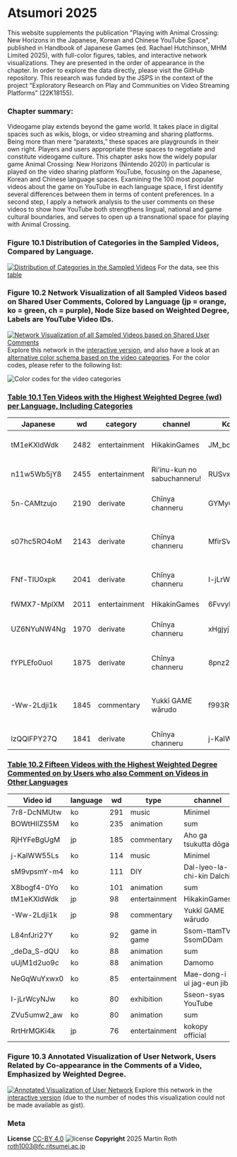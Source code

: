 # Atsumori 2025
This website supplements the publication "Playing with Animal Crossing: New Horizons in the Japanese, Korean and Chinese YouTube Space", published in  Handbook of Japanese Games (ed. Rachael Hutchinson, MHM Limited 2025), with full-color figures, tables, and interactive network visualizations. They are presented in the order of appearance in the chapter.
In order to explore the data directly, please visit the GitHub repository. This research was funded by the JSPS in the context of the project “Exploratory Research on Play and Communities on Video Streaming Platforms” (22K18155).  

### Chapter summary:
Videogame play extends beyond the game world. It takes place in digital spaces such as wikis, blogs, or video streaming and sharing platforms. Being more than mere “paratexts,” these spaces are playgrounds in their own right. Players and users appropriate these spaces to negotiate and constitute videogame culture. This chapter asks how the widely popular game Animal Crossing: New Horizons (Nintendo 2020) in particular is played on the video sharing platform YouTube, focusing on the Japanese, Korean and Chinese language spaces. Examining the 100 most popular videos about the game on YouTube in each language space, I first identify several differences between them in terms of content preferences. In a second step, I apply a network analysis to the user comments on these videos to show how YouTube both strengthens lingual, national and game cultural boundaries, and serves to open up a transnational space for playing with Animal Crossing.

### Figure 10.1 Distribution of Categories in the Sampled Videos, Compared by Language.
[![Distribution of Categories in the Sampled Videos](figures/Roth_Fig10.1_videocats_initialdataset_comparison.png)](figures/Roth_Fig10.1_videocats_initialdataset_comparison.png)
For the data, see this [table](tables/Roth_Table10.0_Data_ACNHYouTube_CountryComparison_Stats.csv)

### Figure 10.2 Network Visualization of all Sampled Videos based on Shared User Comments, Colored by Language (jp = orange, ko = green, ch = purple), Node Size based on Weighted Degree, Labels are YouTube Video IDs.
[![Network Visualization of all Sampled Videos based on Shared User Comments](figures/Roth_Fig10.2_videorelation_allvideos_allregions_full_countrycolor.svg)](figures/Roth_Fig10.2_videorelation_allvideos_allregions_full_countrycolor.svg)
Explore this network in the [interactive version](https://ouestware.gitlab.io/retina/beta/#/graph/?url=https://gist.githubusercontent.com/m4chi/3e12532ff2529036581f8eed219555f4/raw/5db0ccf40b453c40976cc0fbe3005f640bfe372a/network-1e185694-905.gexf), and also have a look at an [alternative color schema based on the video categories](https://ouestware.gitlab.io/retina/beta/#/graph/?url=https://gist.githubusercontent.com/m4chi/2046fad48d325360e2b0904abc9a7b31/raw/218ed58f1d1efce9b849149c7eb33c982c6e24d8/network-53b77467-fcc.gexf). For the color codes, please refer to the following list:

![Color codes for the video categories](figures/ACNHYouTube_CategoryColorCodes.png)  

### [Table 10.1 Ten Videos with the Highest Weighted Degree (wd) per Language, Including Categories](tables/Roth_Table10.1_CrossCountryComparisonWeightedDegree.csv)

Japanese | wd | category | channel | Korean | wd | category | channel | Chinese | wd | category | channel
--- | --- | --- | --- | --- | --- | --- | --- | --- | --- | --- | ---
tM1eKXldWdk | 2482 | entertainment | HikakinGames | JM_bcMvK_S0 | 4744 | entertainment | Heun-han-nam-mae | I1lebC_9YMI | 539 | walkthrough | Wei Wei
n11w5Wb5jY8 | 2455 | entertainment | Ri’inu-kun no sabuchanneru! | RUSvx6R6Qas | 4591 | entertainment | Heun-han-nam-mae | zfoPBvy_u9o | 523 | walkthrough | Yu Le Lerü
5n-CAMtzujo | 2190 | derivate | Chīnya channeru | GYMy0WkIXAA | 4349 | entertainment | Heun-han-nam-mae | KHjy79YbcH4 | 413 | review | An JiuMi
s07hc5RO4oM | 2143 | derivate | Chīnya channeru | MfirSV9azwQ | 3119 | walkthrough | Gong-lyong | UqqxbHisW8U | 391 | entertainment | NyoNyo Ri Chang Shi Kuang
FNf-TIU0xpk | 2041 | derivate | Chīnya channeru | I-jLrWcyNJw | 3115 | exhibition | Sseon-syas YouTube | XjjaHjFj1zY | 365 | walkthrough | Yu Le Lerü
fWMX7-MplXM | 2011 | entertainment | HikakinGames | 6FvvylWS5TU | 2774 | walkthrough | Gong-lyong | laa5QLoNvrY | 365 | walkthrough | Yu Le Lerü
UZ6NYuNW4Ng | 1970 | derivate | Chīnya channeru | xHgjyjV1c8c | 2773 | commentary | Ssom-ttamTV SsomDDam | KM4YSzC55YY | 349 | commentary | Dio Chan
fYPLEfo0uoI | 1875 | derivate | Chīnya channeru | 8pnz2ADkjY8 | 2689 | walkthrough | Gong-lyong | 7Fl_FuZKBB8 | 335 | entertainment | KIKI You Xi Shi Kuang
-Ww-2Ldji1k | 1845 | commentary | Yukkī GAME wārudo | f993Rta8tEg | 2618 | walkthrough | Gong-lyong | bfxjUX7bGzQ | 334 | entertainment | NyoNyo Ri Chang Shi Kuang
lzQQlFPY27Q | 1841 | derivate | Chīnya channeru | j-KaIWW55Ls | 2527 | music | Gong-lyong | zB_JOnIiV3s | 329 | review | Yu Le Lerü  

### [Table 10.2 Fifteen Videos with the Highest Weighted Degree Commented on by Users who also Comment on Videos in Other Languages](tables/Roth_Table10.2_CrossCountryBridgesWeightedDegree.csv)

| Video id | language | wd | type | channel |
| --- | --- | --- | --- | --- |
| 7r8-DcNMUtw | ko | 291 | music | Minimel |
| BOWtHIlZS5M | ko | 235 | animation | sum |
| RjHYFeBgUgM | jp | 185 | commentary | Aho ga tsukutta dōga |
| j-KaIWW55Ls | ko | 114 | music | Minimel |
| sM9vpsmY-m4 | ko | 111 | DIY | Dal-lyeo-la-chi-kin Dalchi |
| X8bogf4-0Yo | ko | 101 | animation | sum |
| tM1eKXldWdk | jp | 98 | entertainment | HikakinGames |
| -Ww-2Ldji1k | jp | 98 | commentary | Yukkī GAME wārudo |
| L84nfJri27Y | ko | 92 | game in game | Ssom-ttamTV SsomDDam |
| _deDa_S-dQU | ko | 88 | animation | sum |
| uUjM1d2uo9c | ko | 88 | animation | Damomo |
| NeGqWuYxwx0 | ko | 85 | entertainment | Mae-dong-i ui jag-eun jib |
| I-jLrWcyNJw | ko | 80 | exhibition | Sseon-syas YouTube |
| ZVu5umw2_aw | ko | 80 | animation | sum |
| RrtHrMGKi4k | jp | 76 | entertainment | kokopy official |  

### Figure 10.3 Annotated Visualization of User Network, Users Related by Co-appearance in the Comments of a Video, Emphasized by Weighted Degree.
[![Annotated Visualization of User Network](figures/Roth_Fig10.3_peoplerelations_allnofilter_allregions_sample1934_full_videotype_annotated.svg)](figures/Roth_Fig10.3_peoplerelations_allnofilter_allregions_sample1934_full_videotype_annotated.svg)
Explore this network in the [interactive version](networks/network10.3/index.html) (due to the number of nodes this visualization could not be made available as gist).  

### Meta
<!--- **Zenodo Repository Snapshots
[![DOI](https://zenodo.org/badge/326400336.svg)](https://zenodo.org/badge/latestdoi/326400336) --->
**License**
[CC-BY 4.0](http://creativecommons.org/licenses/by/4.0)
![license](https://i.creativecommons.org/l/by/4.0/80x15.png)
**Copyright**
2025 Martin Roth [roth1003@fc.ritsumei.ac.jp](roth1003@fc.ritsumei.ac.jp)
